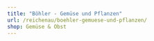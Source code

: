```yaml
---
title: "Böhler - Gemüse und Pflanzen"
url: /reichenau/boehler-gemuese-und-pflanzen/
shop: Gemüse & Obst
---
```


